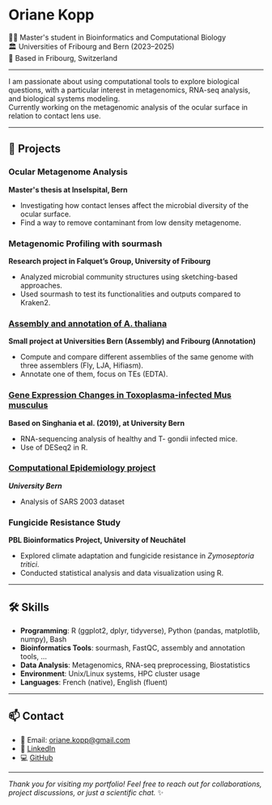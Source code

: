 # Oriane Kopp

👩‍🔬 Master's student in Bioinformatics and Computational Biology  
🏛️ Universities of Fribourg and Bern (2023–2025)  
📍 Based in Fribourg, Switzerland

---

I am passionate about using computational tools to explore biological questions, with a particular interest in metagenomics, RNA-seq analysis, and biological systems modeling.  
Currently working on the metagenomic analysis of the ocular surface in relation to contact lens use.

---

## 🧬 Projects

### Ocular Metagenome Analysis
**Master's thesis at Inselspital, Bern**  
- Investigating how contact lenses affect the microbial diversity of the ocular surface.
- Find a way to remove contaminant from low density metagenome.

### Metagenomic Profiling with sourmash
**Research project in Falquet’s Group, University of Fribourg**  
- Analyzed microbial community structures using sketching-based approaches.
- Used sourmash to test its functionalities and outputs compared to Kraken2.

### [Assembly and annotation of A. thaliana](https://github.com/lieselty/assembly-annotation-course)
**Small project at Universities Bern (Assembly) and Fribourg (Annotation)**
- Compute and compare different assemblies of the same genome with three assemblers (Fly, LJA, Hifiasm).
- Annotate one of them, focus on TEs (EDTA).

### [Gene Expression Changes in Toxoplasma-infected Mus musculus](https://github.com/lieselty/RNA_seq_course)
**Based on Singhania et al. (2019), at University Bern**
- RNA-sequencing analysis of healthy and T- gondii infected mice.
- Use of DESeq2 in R.

### [Computational Epidemiology project](https://github.com/lieselty/computational_epidemiology_project)
***University Bern***
- Analysis of SARS 2003 dataset

### Fungicide Resistance Study
**PBL Bioinformatics Project, University of Neuchâtel**  
- Explored climate adaptation and fungicide resistance in *Zymoseptoria tritici*.
- Conducted statistical analysis and data visualization using R.

---

## 🛠️ Skills

- **Programming**: R (ggplot2, dplyr, tidyverse), Python (pandas, matplotlib, numpy), Bash
- **Bioinformatics Tools**: sourmash, FastQC, assembly and annotation tools, ...
- **Data Analysis**: Metagenomics, RNA-seq preprocessing, Biostatistics
- **Environment**: Unix/Linux systems, HPC cluster usage
- **Languages**: French (native), English (fluent)

---

## 📫 Contact

- 📧 Email: [oriane.kopp@gmail.com](mailto:oriane.kopp@gmail.com)
- 🔗 [LinkedIn](https://linkedin.com/in/oriane-solange-kopp)
- 💻 [GitHub](https://github.com/lieselty)

---

*Thank you for visiting my portfolio! Feel free to reach out for collaborations, project discussions, or just a scientific chat.* ✨
